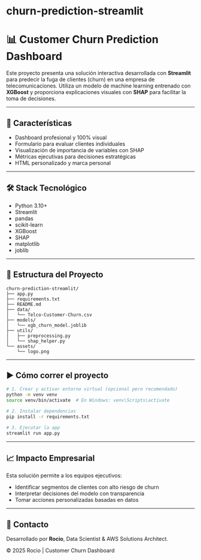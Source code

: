 # churn-prediction-streamlit
# 📊 Customer Churn Prediction Dashboard

Este proyecto presenta una solución interactiva desarrollada con **Streamlit** para predecir la fuga de clientes (churn) en una empresa de telecomunicaciones. Utiliza un modelo de machine learning entrenado con **XGBoost** y proporciona explicaciones visuales con **SHAP** para facilitar la toma de decisiones.

---

## 🚀 Características

- Dashboard profesional y 100% visual
- Formulario para evaluar clientes individuales
- Visualización de importancia de variables con SHAP
- Métricas ejecutivas para decisiones estratégicas
- HTML personalizado y marca personal

---

## 🛠️ Stack Tecnológico

- Python 3.10+
- Streamlit
- pandas
- scikit-learn
- XGBoost
- SHAP
- matplotlib
- joblib

---

## 🧪 Estructura del Proyecto

```
churn-prediction-streamlit/
├── app.py
├── requirements.txt
├── README.md
├── data/
│   └── Telco-Customer-Churn.csv
├── models/
│   └── xgb_churn_model.joblib
├── utils/
│   ├── preprocessing.py
│   └── shap_helper.py
└── assets/
    └── logo.png
```

---

## ▶️ Cómo correr el proyecto

```bash
# 1. Crear y activar entorno virtual (opcional pero recomendado)
python -m venv venv
source venv/bin/activate  # En Windows: venv\Scripts\activate

# 2. Instalar dependencias
pip install -r requirements.txt

# 3. Ejecutar la app
streamlit run app.py
```

---

## 📈 Impacto Empresarial

Esta solución permite a los equipos ejecutivos:

- Identificar segmentos de clientes con alto riesgo de churn
- Interpretar decisiones del modelo con transparencia
- Tomar acciones personalizadas basadas en datos

---

## 📩 Contacto

Desarrollado por **Rocio**, Data Scientist & AWS Solutions Architect.

© 2025 Rocio | Customer Churn Dashboard
